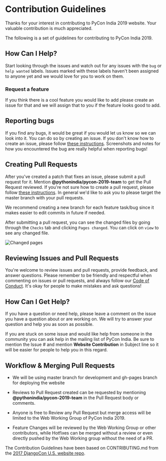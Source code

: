 # Contribution Guidelines

Thanks for your interest in contributing to PyCon India 2019 website.
Your valuable contribution is much appreciated.

The following is a set of guidelines for contributing to PyCon India 2019.

## How Can I Help?

Start looking through the issues and watch out for any issues with the `bug`
or `help wanted` labels. Issues marked with these labels haven't been assigned
to anyone yet and we would love for you to work on them.

### Request a feature

If you think there is a cool feature you would like to add please create an
issue for that and we will assign that to you if the feature looks good to add.

## Reporting bugs

If you find any bugs, it would be great if you would let us know so we can look into it.
You can do so by creating an issue. If you don't know how to create an issue,
please follow [these instructions](https://help.github.com/articles/creating-an-issue/).
Screenshots and notes for how you encountered the bug are really helpful when reporting bugs!

## Creating Pull Requests

After you've created a patch that fixes an issue, please submit a pull request for it.
Mention **@pythonindia/pycon-2019-team** to get the Pull Request reviewed.
If you're not sure how to create a pull request, please follow
[these instructions](https://help.github.com/articles/creating-a-pull-request/).
In general we'd like to ask you to please target the master branch with your pull requests.

We recommend creating a new branch for each feature task/bug since it makes easier to edit
commits in future if needed.

After submitting a pull request, you can see the changed files by going through the `Checks`
tab and clicking `Pages changed`. You can click on `view` to see any changed file.

![Changed pages](https://user-images.githubusercontent.com/22278438/55508576-cfdd6200-5677-11e9-9b27-8d2ae823f1b5.png)



## Reviewing Issues and Pull Requests

You're welcome to review issues and pull requests, provide feedback, and answer questions.
Please remember to be friendly and respectful when commenting on issues or pull requests,
and always follow our [Code of Conduct](https://in.pycon.org/2019/code-of-conduct.html).
It's okay for people to make mistakes and ask questions! 

## How Can I Get Help?

If you have a question or need help, please leave a comment on the issue you have a question
about or are working on. We will try to answer your question and help you as soon as possible.

If you are stuck on some issue and would like help from someone in the community you can ask help
in the mailing list of PyCon India. Be sure to mention the Issue # and mention **Website Contribution**
in Subject line so it will be easier for people to help you in this regard.

## Workflow & Merging Pull Requests

- We will be using master branch for development and gh-pages branch for deploying the website

- Reviews to Pull Request created can be requested by mentioning **@pythonindia/pycon-2019-team** in
  the Pull Request body or comments.

- Anyone is free to Review any Pull Request but merge access will be limited to the Web Working Group
  of PyCon India 2019.

- Feature Changes will be reviewed by the Web Working Group or other contributors, while Hotfixes can
  be merged without a review or even directly pushed by the Web Working group without the need of a PR.


The Contribution Guidelines have been based on CONTRIBUTING.md from the
[2017 DjangoCon U.S. website repo](https://github.com/djangocon/2017.djangocon.us).
